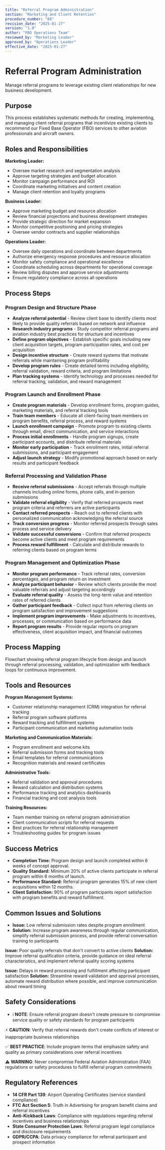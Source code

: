 ```yaml
---
title: "Referral Program Administration"
section: "Marketing and Client Retention"
procedure_number: "08"
revision_date: "2025-01-27"
version: "1.0"
author: "FBO Operations Team"
reviewed_by: "Marketing Leader"
approved_by: "Operations Leader"
effective_date: "2025-01-27"
---
```


# Referral Program Administration

Manage referral programs to leverage existing client relationships for new business development.

## Purpose

This process establishes systematic methods for creating, implementing, and managing client referral programs that incentivize existing clients to recommend our Fixed Base Operator (FBO) services to other aviation professionals and aircraft owners.

## Roles and Responsibilities

**Marketing Leader:**

- Oversee market research and segmentation analysis
- Approve targeting strategies and budget allocation
- Monitor campaign performance and ROI
- Coordinate marketing initiatives and content creation
- Manage client retention and loyalty programs

**Business Leader:**

- Approve marketing budget and resource allocation
- Review financial projections and business development strategies
- Provide strategic direction for market expansion
- Monitor competitive positioning and pricing strategies
- Oversee vendor contracts and supplier relationships

**Operations Leader:**

- Oversee daily operations and coordinate between departments
- Authorize emergency response procedures and resource allocation
- Monitor safety compliance and operational excellence
- Coordinate scheduling across departments for operational coverage
- Review billing disputes and approve service adjustments
- Ensure regulatory compliance across all operations
## Process Steps

### Program Design and Structure Phase

- **Analyze referral potential** - Review client base to identify clients most likely to provide quality referrals based on network and influence
- **Research industry programs** - Study competitor referral programs and aviation industry best practices for structure and incentives
- **Define program objectives** - Establish specific goals including new client acquisition targets, program participation rates, and cost per acquisition
- **Design incentive structure** - Create reward systems that motivate referrals while maintaining program profitability
- **Develop program rules** - Create detailed terms including eligibility, referral validation, reward criteria, and program limitations
- **Plan tracking systems** - Identify technology and processes needed for referral tracking, validation, and reward management

### Program Launch and Enrollment Phase

- **Create program materials** - Develop enrollment forms, program guides, marketing materials, and referral tracking tools
- **Train team members** - Educate all client-facing team members on program benefits, referral process, and reward systems
- **Launch enrollment campaign** - Promote program to existing clients through email, direct communication, and service interactions
- **Process initial enrollments** - Handle program signups, create participant accounts, and distribute referral materials
- **Monitor early participation** - Track enrollment rates, initial referral submissions, and participant engagement
- **Adjust launch strategy** - Modify promotional approach based on early results and participant feedback

### Referral Processing and Validation Phase

- **Receive referral submissions** - Accept referrals through multiple channels including online forms, phone calls, and in-person submissions
- **Validate referral eligibility** - Verify that referred prospects meet program criteria and referrers are active participants
- **Contact referred prospects** - Reach out to referred clients with personalized communication acknowledging the referral source
- **Track conversion progress** - Monitor referred prospects through sales process and service delivery
- **Validate successful conversions** - Confirm that referred prospects become active clients and meet program requirements
- **Process reward fulfillment** - Calculate and distribute rewards to referring clients based on program terms

### Program Management and Optimization Phase

- **Monitor program performance** - Track referral rates, conversion percentages, and program return on investment
- **Analyze participant behavior** - Review which clients provide the most valuable referrals and adjust targeting accordingly
- **Evaluate referral quality** - Assess the long-term value and retention rates of referred clients
- **Gather participant feedback** - Collect input from referring clients on program satisfaction and improvement suggestions
- **Implement program improvements** - Make adjustments to incentives, processes, or communication based on performance data
- **Report program results** - Provide regular reports on program effectiveness, client acquisition impact, and financial outcomes

## Process Mapping

Flowchart showing referral program lifecycle from design and launch through referral processing, validation, and optimization with feedback loops for continuous improvement.

## Tools and Resources

**Program Management Systems:**

- Customer relationship management (CRM) integration for referral tracking
- Referral program software platforms
- Reward tracking and fulfillment systems
- Participant communication and marketing automation tools

**Marketing and Communication Materials:**

- Program enrollment and welcome kits
- Referral submission forms and tracking tools
- Email templates for referral communications
- Recognition materials and reward certificates

**Administrative Tools:**

- Referral validation and approval procedures
- Reward calculation and distribution systems
- Performance tracking and analytics dashboards
- Financial tracking and cost analysis tools

**Training Resources:**

- Team member training on referral program administration
- Client communication scripts for referral requests
- Best practices for referral relationship management
- Troubleshooting guides for program issues

## Success Metrics

- **Completion Time:** Program design and launch completed within 6 weeks of concept approval.
- **Quality Standard:** Minimum 20% of active clients participate in referral program within 6 months of launch.
- **Performance Standard:** Referral program generates 15% of new client acquisitions within 12 months.
- **Client Satisfaction:** 90% of program participants report satisfaction with program benefits and reward fulfillment.


## Common Issues and Solutions

- **Issue:** Low referral submission rates despite program enrollment
- **Solution:** Increase program awareness through regular communication, simplify referral submission process, and provide referral conversation training to participants






**Issue:** Poor quality referrals that don't convert to active clients
**Solution:** Improve referral qualification criteria, provide guidance on ideal referral characteristics, and implement referral quality scoring systems

**Issue:** Delays in reward processing and fulfillment affecting participant satisfaction
**Solution:** Streamline reward validation and approval processes, automate reward distribution where possible, and improve communication about reward timing

## Safety Considerations

- ℹ️ **NOTE**: Ensure referral program doesn't create pressure to compromise service quality or safety standards for program participants



⚡ **CAUTION**: Verify that referral rewards don't create conflicts of interest or inappropriate business relationships

✅ **BEST PRACTICE**: Include program terms that emphasize safety and quality as primary considerations over referral incentives

⚠️ **WARNING**: Never compromise Federal Aviation Administration (FAA) regulations or safety procedures to fulfill referral program commitments

## Regulatory References

- **14 CFR Part 139**: Airport Operating Certificates (service standard compliance)
- **FTC Act Section 5**: Truth in Advertising for program benefit claims and referral incentives
- **Anti-Kickback Laws**: Compliance with regulations regarding referral incentives and business relationships
- **State Consumer Protection Laws**: Referral program legal compliance and disclosure requirements
- **GDPR/CCPA**: Data privacy compliance for referral participant and prospect information
